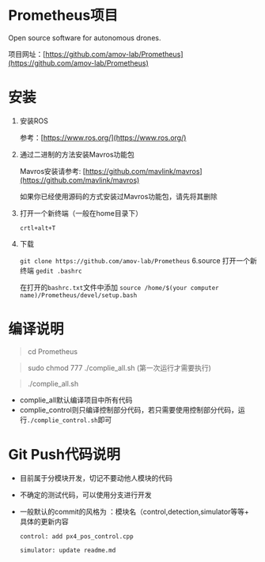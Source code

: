 
# Prometheus项目

Open source software for autonomous drones.

项目网址：[https://github.com/amov-lab/Prometheus](https://github.com/amov-lab/Prometheus)

# 安装

 1. 安装ROS
	 
	 参考：[https://www.ros.org/](https://www.ros.org/)
 2. 通过二进制的方法安装Mavros功能包
	 
	 Mavros安装请参考: [https://github.com/mavlink/mavros](https://github.com/mavlink/mavros)
	 
	 如果你已经使用源码的方式安装过Mavros功能包，请先将其删除
 3. 打开一个新终端（一般在home目录下）
	 
	 `crtl+alt+T`
 5. 下载
	 
	 `git clone https://github.com/amov-lab/Prometheus`
 6.source
 	打开一个新终端
	`gedit .bashrc`
	
	在打开的`bashrc.txt`文件中添加 `source /home/$(your computer name)/Prometheus/devel/setup.bash`

# 编译说明

>  cd Prometheus

> sudo chmod 777 ./complie_all.sh (第一次运行才需要执行)
	
> ./complie_all.sh

 - complie_all默认编译项目中所有代码
 - complie_control则只编译控制部分代码，若只需要使用控制部分代码，运行`./complie_control.sh`即可


# Git Push代码说明

 - 目前属于分模块开发，切记不要动他人模块的代码
 - 不确定的测试代码，可以使用分支进行开发
 - 一般默认的commit的风格为 ：模块名（control,detection,simulator等等+ 具体的更新内容
  
	`control: add px4_pos_control.cpp`
   
	`simulator: update readme.md`
